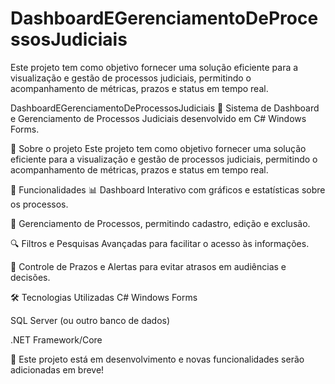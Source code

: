 # DashboardEGerenciamentoDeProcessosJudiciais
Este projeto tem como objetivo fornecer uma solução eficiente para a visualização e gestão de processos judiciais, permitindo o acompanhamento de métricas, prazos e status em tempo real.

DashboardEGerenciamentoDeProcessosJudiciais
🚀 Sistema de Dashboard e Gerenciamento de Processos Judiciais desenvolvido em C# Windows Forms.

📌 Sobre o projeto
Este projeto tem como objetivo fornecer uma solução eficiente para a visualização e gestão de processos judiciais, permitindo o acompanhamento de métricas, prazos e status em tempo real.

🔹 Funcionalidades
📊 Dashboard Interativo com gráficos e estatísticas sobre os processos.

📂 Gerenciamento de Processos, permitindo cadastro, edição e exclusão.

🔍 Filtros e Pesquisas Avançadas para facilitar o acesso às informações.

📅 Controle de Prazos e Alertas para evitar atrasos em audiências e decisões.

🛠️ Tecnologias Utilizadas
C# Windows Forms

SQL Server (ou outro banco de dados)

.NET Framework/Core

📌 Este projeto está em desenvolvimento e novas funcionalidades serão adicionadas em breve!
